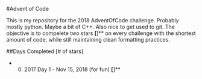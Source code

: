 #Advent of Code

This is my repository for the 2018 AdventOfCode challenge. Probably mostly python. Maybe a bit of C++. Also nice to get used to git. The objective is to compelete two stars **\[**]\** on every challenge with the shortest amount of code, while still maintaining clean formatting practices. 

##Days Completed [# of stars]
* 0. 2017 Day 1 - Nov 15, 2018 (for fun) **\[**]\**
